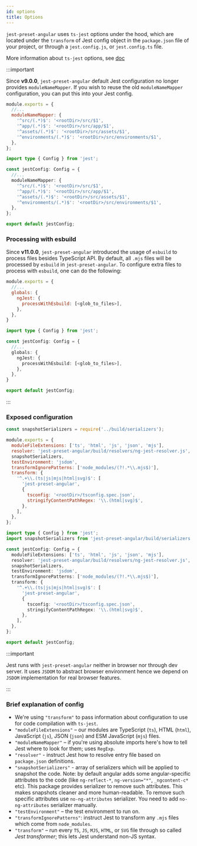 ```yaml
---
id: options
title: Options
---
```


`jest-preset-angular` uses `ts-jest` options under the hood, which are located under the `transform` of Jest config object
in the `package.json` file of your project, or through a `jest.config.js`, or `jest.config.ts` file.

More information about `ts-jest` options, see [doc](https://kulshekhar.github.io/ts-jest/docs/getting-started/options)

:::important

Since **v9.0.0**, `jest-preset-angular` default Jest configuration no longer provides `moduleNameMapper`. If you wish to reuse
the old `moduleNameMapper` configuration, you can put this into your Jest config.

```js tab
module.exports = {
  //...
  moduleNameMapper: {
    '^src/(.*)$': '<rootDir>/src/$1',
    '^app/(.*)$': '<rootDir>/src/app/$1',
    '^assets/(.*)$': '<rootDir>/src/assets/$1',
    '^environments/(.*)$': '<rootDir>/src/environments/$1',
  },
};
```

```ts tab
import type { Config } from 'jest';

const jestConfig: Config = {
  //...
  moduleNameMapper: {
    '^src/(.*)$': '<rootDir>/src/$1',
    '^app/(.*)$': '<rootDir>/src/app/$1',
    '^assets/(.*)$': '<rootDir>/src/assets/$1',
    '^environments/(.*)$': '<rootDir>/src/environments/$1',
  },
};

export default jestConfig;
```

### Processing with esbuild

Since **v11.0.0**, `jest-preset-angular` introduced the usage of `esbuild` to process files besides TypeScript API. By default, all `.mjs` files
will be processed by `esbuild` in `jest-preset-angular`. To configure extra files to process with `esbuild`, one can do the following:

```js tab
module.exports = {
  //...
  globals: {
    ngJest: {
      processWithEsbuild: [<glob_to_files>],
    },
  },
}
```

```ts tab
import type { Config } from 'jest';

const jestConfig: Config = {
  //...
  globals: {
    ngJest: {
      processWithEsbuild: [<glob_to_files>],
    },
  },
}

export default jestConfig;
```

:::

### Exposed configuration

```js tab
const snapshotSerializers = require('../build/serializers');

module.exports = {
  moduleFileExtensions: ['ts', 'html', 'js', 'json', 'mjs'],
  resolver: 'jest-preset-angular/build/resolvers/ng-jest-resolver.js',
  snapshotSerializers,
  testEnvironment: 'jsdom',
  transformIgnorePatterns: ['node_modules/(?!.*\\.mjs$)'],
  transform: {
    '^.+\\.(ts|js|mjs|html|svg)$': [
      'jest-preset-angular',
      {
        tsconfig: '<rootDir>/tsconfig.spec.json',
        stringifyContentPathRegex: '\\.(html|svg)$',
      },
    ],
  },
};
```

```ts tab
import type { Config } from 'jest';
import snapshotSerializers from 'jest-preset-angular/build/serializers';

const jestConfig: Config = {
  moduleFileExtensions: ['ts', 'html', 'js', 'json', 'mjs'],
  resolver: 'jest-preset-angular/build/resolvers/ng-jest-resolver.js',
  snapshotSerializers,
  testEnvironment: 'jsdom',
  transformIgnorePatterns: ['node_modules/(?!.*\\.mjs$)'],
  transform: {
    '^.+\\.(ts|js|mjs|html|svg)$': [
      'jest-preset-angular',
      {
        tsconfig: '<rootDir>/tsconfig.spec.json',
        stringifyContentPathRegex: '\\.(html|svg)$',
      },
    ],
  },
};

export default jestConfig;
```

:::important

Jest runs with `jest-preset-angular` neither in browser nor through dev server. It uses `JSDOM` to abstract browser environment hence we depend on
`JSDOM` implementation for real browser features.

:::

### Brief explanation of config

- We're using `"transform"` to pass information about configuration to use for code compilation with `ts-jest`.
- `"moduleFileExtensions"` – our modules are TypeScript (`ts`), HTML (`html`), JavaScript (`js`), JSON (`json`) and ESM JavaScript (`mjs`) files.
- `"moduleNameMapper"` – if you're using absolute imports here's how to tell Jest where to look for them; uses `RegExp`.
- `"resolver"` - instruct Jest how to resolve entry file based on `package.json` definitions.
- `"snapshotSerializers"` - array of serializers which will be applied to snapshot the code. Note: by default angular adds
  some angular-specific attributes to the code (like `ng-reflect-*`, `ng-version="*"`, `_ngcontent-c*` etc).
  This package provides serializer to remove such attributes. This makes snapshots cleaner and more human-readable.
  To remove such specific attributes use `no-ng-attributes` serializer. You need to add `no-ng-attributes` serializer manually.
- `"testEnvironment"` – the test environment to run on.
- `"transformIgnorePatterns"`: instruct Jest to transform any `.mjs` files which come from `node_modules`.
- `"transform"` – run every `TS`, `JS`, `MJS`, `HTML`, or `SVG` file through so called _Jest transformer_; this lets Jest understand non-JS syntax.
